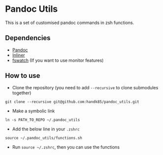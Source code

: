# Pandoc Utils

This is a set of customised pandoc commands in zsh functions.

## Dependencies

- [Pandoc](https://pandoc.org)
- [Inliner](https://github.com/remy/inliner)
- [fswatch](https://emcrisostomo.github.io/fswatch/) (If you want to use monitor features)

## How to use

- Clone the repository (you need to add `--recursive` to clone submodules together)

```
git clone --recursive git@github.com:handk85/pandoc_utils.git
```

- Make a symbolic link

```
ln -s PATH_TO_REPO ~/.pandoc_utils
```

- Add the below line in your `.zshrc`

```
source ~/.pandoc_utils/functions.sh
```

- Run `source ~/.zshrc`, then you can use the functions

